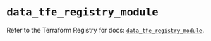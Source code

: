 # `data_tfe_registry_module`

Refer to the Terraform Registry for docs: [`data_tfe_registry_module`](https://registry.terraform.io/providers/hashicorp/tfe/0.70.0/docs/data-sources/registry_module).

